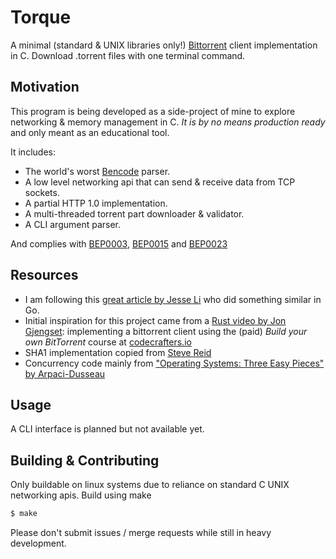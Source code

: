 # Torque

A minimal (standard & UNIX libraries only!) [Bittorrent](https://en.wikipedia.org/wiki/BitTorrent) client implementation in C. Download .torrent files with one terminal command.

## Motivation

This program is being developed as a side-project of mine to explore networking & memory management in C. *It is by no means production ready* and only meant as an educational tool.

It includes:
- The world's worst [Bencode](https://en.wikipedia.org/wiki/Bencode) parser.
- A low level networking api that can send & receive data from TCP sockets.
- A partial HTTP 1.0 implementation.
- A multi-threaded torrent part downloader & validator.
- A CLI argument parser.

And complies with [BEP0003](https://www.bittorrent.org/beps/bep_0003.html), [BEP0015](https://www.bittorrent.org/beps/bep_0015.html) and [BEP0023](https://www.bittorrent.org/beps/bep_0023.html)
## Resources

- I am following this [great article by Jesse Li](https://blog.jse.li/posts/torrent/) who did something similar in Go.
- Initial inspiration for this project came from a [Rust video by Jon Gjengset](https://www.youtube.com/watch?v=jf_ddGnum_4): implementing a bittorrent client using the (paid) *Build your own BitTorrent* course at [codecrafters.io](https://app.codecrafters.io/catalog)
- SHA1 implementation copied from [Steve Reid](https://gist.github.com/jrabbit/1042021)
- Concurrency code mainly from ["Operating Systems: Three Easy Pieces" by Arpaci-Dusseau](https://pages.cs.wisc.edu/~remzi/OSTEP/)

## Usage

A CLI interface is planned but not available yet.

## Building & Contributing

Only buildable on linux systems due to reliance on standard C UNIX networking apis. Build using make

```bash
$ make 
```

Please don't submit issues / merge requests while still in heavy development.
